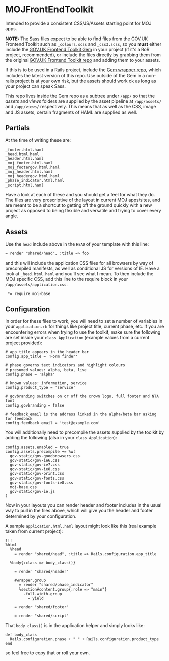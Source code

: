 MOJFrontEndToolkit
==================

Intended to provide a consistent CSS/JS/Assets starting point for MOJ apps.

**NOTE:** The Sass files expect to be able to find files from the GOV.UK Frontend Toolkit such as `_colours.scss` and `_css3.scss`, so you **must** either include the [GOV.UK Frontend Toolkit Gem](https://github.com/alphagov/govuk_frontend_toolkit_gem) in your project (if it's a RoR project, recommended), or include the files directly by grabbing them from the original [GOV.UK Frontend Toolkit repo](https://github.com/alphagov/govuk_frontend_toolkit) and adding them to your assets.

If this is to be used in a Rails project, include the [Gem wrapper repo](https://github.com/ministryofjustice/moj_frontend_toolkit_gem), which includes the latest version of this repo. Use outside of the Gem in a non-rails project is at your own risk, but the assets should work ok as long as your project can speak Sass.

This repo lives inside the Gem repo as a subtree under `/app/` so that the *assets* and *views* folders are supplied by the asset pipeline at `/app/assets/` and `/app/views/` respectively. This means that as well as the CSS, image and JS assets, certain fragments of HAML are supplied as well.

Partials
--------

At the time of writing these are:

    _footer.html.haml
    _head.html.haml
    _header.html.haml
    _moj_footer.html.haml
    _moj_footergov.html.haml
    _moj_header.html.haml
    _moj_headergov.html.haml
    _phase_indicator.html.haml
    _script.html.haml

Have a look at each of these and you should get a feel for what they do. The files are very proscriptive of the layout in current MOJ apps/sites, and are meant to be a shortcut to getting off the ground quickly with a new project as opposed to being flexible and versatile and trying to cover every angle.

Assets
------

Use the `head` include above in the `HEAD` of your template with this line:

    = render "shared/head", :title => foo

and this will include the application CSS files for all browsers by way of precompiled manifests, as well as conditional JS for versions of IE. Have a look at `_head.html.haml` and you'll see what I mean. To then include the MOJ specific CSS, add this line to the require block in your `/app/assets/application.css`:

     *= require moj-base



Configuration
-------------

In order for these files to work, you will need to set a number of variables in your `application.rb` for things like project title, current phase, etc. If you are encountering errors when trying to use the toolkit, make sure the following are set inside your `class Application` (example values from a current project provided):

    # app title appears in the header bar
    config.app_title = 'Form finder'

    # phase governs text indicators and highlight colours
    # presumed values: alpha, beta, live
    config.phase = 'alpha'

    # known values: information, service
    config.product_type = 'service'

    # govbranding switches on or off the crown logo, full footer and NTA font
    config.govbranding = false

    # feedback_email is the address linked in the alpha/beta bar asking for feedback
    config.feedback_email = 'test@example.com'

You will additionally need to precompile the assets supplied by the toolkit by adding the following (also in your `class Application`):

    config.assets.enabled = true
    config.assets.precompile += %w(
      gov-static/gov-goodbrowsers.css
      gov-static/gov-ie6.css
      gov-static/gov-ie7.css
      gov-static/gov-ie8.css
      gov-static/gov-print.css
      gov-static/gov-fonts.css
      gov-static/gov-fonts-ie8.css
      moj-base.css
      gov-static/gov-ie.js
    )

Now in your layouts you can render header and footer includes in the usual way to pull in the files above, which will give you the header and footer determined by your configuration.

A sample `application.html.haml` layout might look like this (real example taken from current project):

    !!!
    %html
      %head
        = render "shared/head", :title => Rails.configuration.app_title

      %body{:class => body_class()}

        = render "shared/header"

        #wrapper.group
          = render "shared/phase_indicator"
          %section#content.group{:role => "main"}
            .full-width-group
              = yield

        = render "shared/footer"
        
        = render "shared/script"

That `body_class()` is in the application helper and simply looks like:

    def body_class
      Rails.configuration.phase + " " + Rails.configuration.product_type
    end

so feel free to copy that or roll your own.
